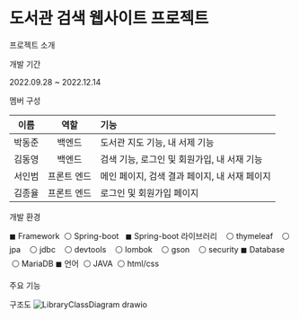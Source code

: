 # 도서관 검색 웹사이트 프로젝트

프로젝트 소개



개발 기간

2022.09.28 ~ 2022.12.14

멤버 구성

|이름|역할|기능|
|:---:|:---:|:---|
|박동준|백엔드|도서관 지도 기능, 내 서제 기능|
|김동영|백엔드|검색 기능, 로그인 및 회원가입, 내 서재 기능|
|서인범|프론트 엔드|메인 페이지, 검색 결과 페이지, 내 서재 페이지|
|김종율|프론트 엔드|로그인 및 회원가입 페이지|

개발 환경

◼ Framework
   &nbsp;⚪ Spring-boot
      &nbsp;&nbsp;◼ Spring-boot 라이브러리
         &nbsp;&nbsp;&nbsp;⚪ thymeleaf
         &nbsp;&nbsp;&nbsp;⚪ jpa
         &nbsp;&nbsp;&nbsp;⚪ jdbc
         &nbsp;&nbsp;&nbsp;⚪ devtools
         &nbsp;&nbsp;&nbsp;⚪ lombok
         &nbsp;&nbsp;&nbsp;⚪ gson
         &nbsp;&nbsp;&nbsp;⚪ security
◼ Database
   &nbsp;⚪ MariaDB
◼ 언어
   &nbsp;⚪ JAVA
   &nbsp;⚪ html/css

주요 기능



구조도
![LibraryClassDiagram drawio](https://user-images.githubusercontent.com/55075836/206845084-2a164f4f-1298-4d99-86e1-796b76836a83.png)
